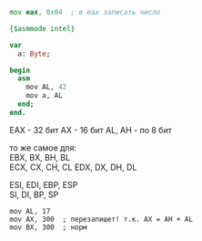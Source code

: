 ```asm
mov eax, 0x04  ; в eax записать число
```

```pascal
{$asmmode intel}

var
  a: Byte;

begin
  asm
    mov AL, 42
    mov a, AL
  end;
end.
```

<!-- EAX [                [   AH   |   AL   ]]] -->

EAX - 32 бит
AX - 16 бит
AL, AH - по 8 бит

то же самое для:   
EBX, BX, BH, BL  
ECX, CX, CH, CL
EDX, DX, DH, DL

ESI, EDI, EBP, ESP  
 SI,  DI,  BP,  SP

```
mov AL, 17
mov AX, 300  ; перезапишет! т.к. AX = AH + AL
mov BX, 300  ; норм
```